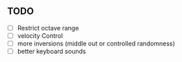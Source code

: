## TODO

- [ ] Restrict octave range
- [ ] velocity Control
- [ ] more inversions (middle out or controlled randomness)
- [ ] better keyboard sounds
